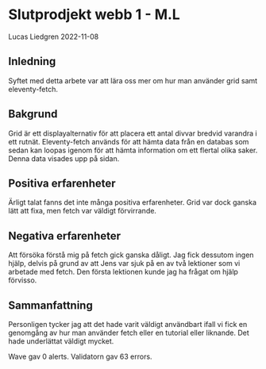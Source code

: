 # Slutprodjekt webb 1 - M.L 

Lucas Liedgren  2022-11-08

## Inledning

Syftet med detta arbete var att lära oss mer om hur man använder grid samt eleventy-fetch.

## Bakgrund

Grid är ett displayalternativ för att placera ett antal divvar bredvid varandra i ett rutnät. Eleventy-fetch används för att hämta data från en databas som sedan kan loopas igenom för att hämta information om ett flertal olika saker. Denna data visades upp på sidan.

## Positiva erfarenheter

Ärligt talat fanns det inte många positiva erfarenheter. Grid var dock ganska lätt att fixa, men fetch var väldigt förvirrande.

## Negativa erfarenheter

Att försöka förstå mig på fetch gick ganska dåligt. Jag fick dessutom ingen hjälp, delvis på grund av att Jens var sjuk på en av två lektioner som vi arbetade med fetch. Den första lektionen kunde jag ha frågat om hjälp förvisso.

## Sammanfattning

Personligen tycker jag att det hade varit väldigt användbart ifall vi fick en genomgång av hur man använder fetch eller en tutorial eller liknande. Det hade underlättat väldigt mycket. 

Wave gav 0 alerts.
Validatorn gav 63 errors.